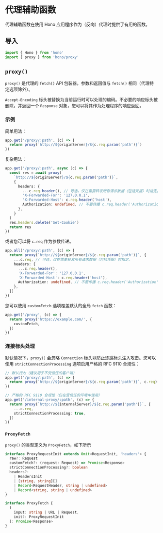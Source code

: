 # 代理辅助函数

代理辅助函数在使用 Hono 应用程序作为（反向）代理时提供了有用的函数。

## 导入

```ts
import { Hono } from 'hono'
import { proxy } from 'hono/proxy'
```

## `proxy()`

`proxy()` 是代理的 `fetch()` API 包装器。参数和返回值与 `fetch()` 相同（代理特定选项除外）。

`Accept-Encoding` 标头被替换为当前运行时可以处理的编码。不必要的响应标头被删除，并返回一个 `Response` 对象，您可以将其作为处理程序的响应返回。

### 示例

简单用法：

```ts
app.get('/proxy/:path', (c) => {
  return proxy(`http://${originServer}/${c.req.param('path')}`)
})
```

复杂用法：

```ts
app.get('/proxy/:path', async (c) => {
  const res = await proxy(
    `http://${originServer}/${c.req.param('path')}`,
    {
      headers: {
        ...c.req.header(), // 可选，仅在需要转发所有请求数据（包括凭据）时指定。
        'X-Forwarded-For': '127.0.0.1',
        'X-Forwarded-Host': c.req.header('host'),
        Authorization: undefined, // 不要传播 c.req.header('Authorization') 中包含的请求标头
      },
    }
  )
  res.headers.delete('Set-Cookie')
  return res
})
```

或者您可以将 `c.req` 作为参数传递。

```ts
app.all('/proxy/:path', (c) => {
  return proxy(`http://${originServer}/${c.req.param('path')}`, {
    ...c.req, // 可选，仅在需要转发所有请求数据（包括凭据）时指定。
    headers: {
      ...c.req.header(),
      'X-Forwarded-For': '127.0.0.1',
      'X-Forwarded-Host': c.req.header('host'),
      Authorization: undefined, // 不要传播 c.req.header('Authorization') 中包含的请求标头
    },
  })
})
```

您可以使用 `customFetch` 选项覆盖默认的全局 `fetch` 函数：

```ts
app.get('/proxy', (c) => {
  return proxy('https://example.com/', {
    customFetch,
  })
})
```

### 连接标头处理

默认情况下，`proxy()` 会忽略 `Connection` 标头以防止逐跳标头注入攻击。您可以使用 `strictConnectionProcessing` 选项启用严格的 RFC 9110 合规性：

```ts
// 默认行为（建议用于不受信任的客户端）
app.get('/proxy/:path', (c) => {
  return proxy(`http://${originServer}/${c.req.param('path')}`, c.req)
})

// 严格的 RFC 9110 合规性（仅在受信任的环境中使用）
app.get('/internal-proxy/:path', (c) => {
  return proxy(`http://${internalServer}/${c.req.param('path')}`, {
    ...c.req,
    strictConnectionProcessing: true,
  })
})
```

### `ProxyFetch`

`proxy()` 的类型定义为 `ProxyFetch`，如下所示

```ts
interface ProxyRequestInit extends Omit<RequestInit, 'headers'> {
  raw?: Request
  customFetch?: (request: Request) => Promise<Response>
  strictConnectionProcessing?: boolean
  headers?:
    | HeadersInit
    | [string, string][]
    | Record<RequestHeader, string | undefined>
    | Record<string, string | undefined>
}

interface ProxyFetch {
  (
    input: string | URL | Request,
    init?: ProxyRequestInit
  ): Promise<Response>
}
```
